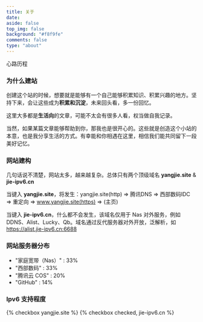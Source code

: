 ```yaml
---
title: 关于
date: 
aside: false
top_img: false
background: "#f8f9fe"
comments: false
type: "about"
---
```


<div class="author-content-item-tips">心路历程</div>

### 为什么建站

创建这个站的时候，想要就是能够有一个自己能够积累知识、积累兴趣的地方。坚持下来，会让这些成为**积累和沉淀**，未来回头看，多一份回忆。

这里大多都是**生活向**的文章，可能不太会有很多人看，权当做自我记录。

当然，如果某篇文章能够帮助到你，那我也是很开心的。这些就是创造这个小站的本意，也是我分享生活的方式。有幸能和你相遇在这里，相信我们能共同留下一段美好记忆。

### 网站建构

几句话说不清楚，网站太多，越来越复杂。总体只有两个顶级域名 **yangjie.site** & **jie-ipv6.cn**

当键入 **yangjie.site**，将发生：yangjie.site(http) => 腾讯DNS => 西部数码IDC => 重定向 => www.yangjie.site(https) => (主页)

当键入 **jie-ipv6.cn**，什么都不会发生，该域名仅用于 Nas 对外服务，例如 DDNS、Alist、Lucky、Qb。域名通过反代服务器对外开放，泛解析，如 https://alist.jie-ipv6.cn:6688


### 网站服务器分布

 -    "家庭宽带（Nas）" : 33%
 -    "西部数码" : 33%
 -    "腾讯云 COS" : 20%
 -    "GitHub" :  14%

### Ipv6 支持程度

{% checkbox yangjie.site %}
{% checkbox checked, jie-ipv6.cn %}